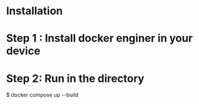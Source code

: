 # Installation

# Step 1 : Install docker enginer in your device

# Step 2: Run in the directory

$ docker compose up --build
